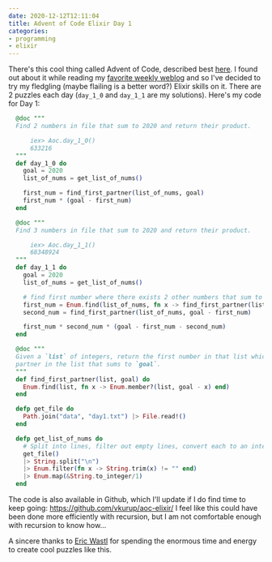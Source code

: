 ```yaml
---
date: 2020-12-12T12:11:04
title: Advent of Code Elixir Day 1
categories:
- programming
- elixir
---
```


There's this cool thing called Advent of Code, described best
[here](https://adventofcode.com/2020/about). I found out about it while reading my
[favorite weekly weblog](https://cpbotha.net/2020/12/12/weekly-head-voices-211-table-mountain-run-ish/)
and so I've decided to try my fledgling (maybe flailing is a better word?) Elixir skills
on it. There are 2 puzzles each day (`day_1_0` and `day_1_1` are my solutions). Here's
my code for Day 1:

```elixir
  @doc """
  Find 2 numbers in file that sum to 2020 and return their product.

      iex> Aoc.day_1_0()
      633216
  """
  def day_1_0 do
    goal = 2020
    list_of_nums = get_list_of_nums()

    first_num = find_first_partner(list_of_nums, goal)
    first_num * (goal - first_num)
  end

  @doc """
  Find 3 numbers in file that sum to 2020 and return their product.

      iex> Aoc.day_1_1()
      68348924
  """
  def day_1_1 do
    goal = 2020
    list_of_nums = get_list_of_nums()

    # find first number where there exists 2 other numbers that sum to `goal - x`
    first_num = Enum.find(list_of_nums, fn x -> find_first_partner(list_of_nums, goal - x) end)
    second_num = find_first_partner(list_of_nums, goal - first_num)

    first_num * second_num * (goal - first_num - second_num)
  end

  @doc """
  Given a `list` of integers, return the first number in that list which has a
  partner in the list that sums to `goal`.
  """
  def find_first_partner(list, goal) do
    Enum.find(list, fn x -> Enum.member?(list, goal - x) end)
  end

  defp get_file do
    Path.join("data", "day1.txt") |> File.read!()
  end

  defp get_list_of_nums do
    # Split into lines, filter out empty lines, convert each to an integer
    get_file()
    |> String.split("\n")
    |> Enum.filter(fn x -> String.trim(x) != "" end)
    |> Enum.map(&String.to_integer/1)
  end
```

The code is also available in Github, which I'll update if I do find time to keep going:
https://github.com/vkurup/aoc-elixir/ I feel like this could have been done more
efficiently with recursion, but I am not comfortable enough with recursion to know
how...

A sincere thanks to [Eric Wastl](http://was.tl/) for spending the enormous time and energy
to create cool puzzles like this.
